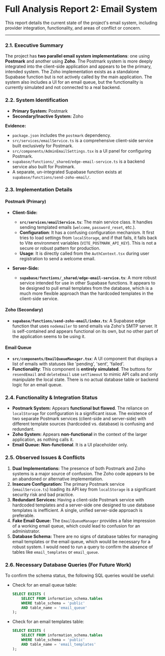 # Full Analysis Report 2: Email System

This report details the current state of the project's email system, including provider integration, functionality, and areas of conflict or concern.

---

### 2.1. Executive Summary

The project has **two parallel email system implementations**: one using **Postmark** and another using **Zoho**. The Postmark system is more deeply integrated into the client-side application and appears to be the primary, intended system. The Zoho implementation exists as a standalone Supabase function but is not actively called by the main application. The system also includes a UI for an email queue, but the functionality is currently simulated and not connected to a real backend.

### 2.2. System Identification

- **Primary System:** Postmark
- **Secondary/Inactive System:** Zoho

**Evidence:**
- `package.json` includes the `postmark` dependency.
- `src/services/emailService.ts` is a comprehensive client-side service built exclusively for Postmark.
- `src/components/AdminEmailSettings.tsx` is a UI panel for configuring Postmark.
- `supabase/functions/_shared/edge-email-service.ts` is a backend service also built for Postmark.
- A separate, un-integrated Supabase function exists at `supabase/functions/send-zoho-email/`.

### 2.3. Implementation Details

#### Postmark (Primary)

- **Client-Side:**
    - **`src/services/emailService.ts`**: The main service class. It handles sending templated emails (`welcome`, `password_reset`, etc.).
    - **Configuration**: It has a confusing configuration mechanism. It first tries to load settings from `localStorage`, and if that fails, it falls back to Vite environment variables (`VITE_POSTMARK_API_KEY`). This is not a secure or robust pattern for production.
    - **Usage**: It is directly called from the `AuthContext.tsx` during user registration to send a welcome email.

- **Server-Side:**
    - **`supabase/functions/_shared/edge-email-service.ts`**: A more robust service intended for use in other Supabase functions. It appears to be designed to pull email templates from the database, which is a much more flexible approach than the hardcoded templates in the client-side service.

#### Zoho (Secondary)

- **`supabase/functions/send-zoho-email/index.ts`**: A Supabase edge function that uses `nodemailer` to send emails via Zoho's SMTP server. It is self-contained and appears functional on its own, but no other part of the application seems to be using it.

#### Email Queue

- **`src/components/EmailQueueManager.tsx`**: A UI component that displays a list of emails with statuses like 'pending', 'sent', 'failed'.
- **Functionality**: This component is **entirely simulated**. The buttons for `resendEmail` and `deleteEmail` use `setTimeout` to mimic API calls and only manipulate the local state. There is no actual database table or backend logic for an email queue.

### 2.4. Functionality & Integration Status

- **Postmark System:** Appears **functional but flawed**. The reliance on `localStorage` for configuration is a significant issue. The existence of two separate Postmark services (client-side and server-side) with different template sources (hardcoded vs. database) is confusing and redundant.
- **Zoho System:** Appears **non-functional** in the context of the larger application, as nothing calls it.
- **Email Queue:** **Non-functional**. It is a UI placeholder only.

### 2.5. Observed Issues & Conflicts

1.  **Dual Implementations:** The presence of both Postmark and Zoho systems is a major source of confusion. The Zoho code appears to be an abandoned or alternative implementation.
2.  **Insecure Configuration:** The primary Postmark service (`emailService.ts`) loading its API key from `localStorage` is a significant security risk and bad practice.
3.  **Redundant Services:** Having a client-side Postmark service with hardcoded templates and a server-side one designed to use database templates is inefficient. A single, unified server-side approach is preferable.
4.  **Fake Email Queue:** The `EmailQueueManager` provides a false impression of a working email queue, which could lead to confusion for an administrator.
5.  **Database Schema:** There are no signs of database tables for managing email templates or the email queue, which would be necessary for a robust system. I would need to run a query to confirm the absence of tables like `email_templates` or `email_queue`.

### 2.6. Necessary Database Queries (For Future Work)

To confirm the schema status, the following SQL queries would be useful:

-   Check for an email queue table:
    ```sql
    SELECT EXISTS (
        SELECT FROM information_schema.tables 
        WHERE table_schema = 'public' 
        AND table_name = 'email_queue'
    );
    ```
-   Check for an email templates table:
    ```sql
    SELECT EXISTS (
        SELECT FROM information_schema.tables 
        WHERE table_schema = 'public' 
        AND table_name = 'email_templates'
    );
    ``` 